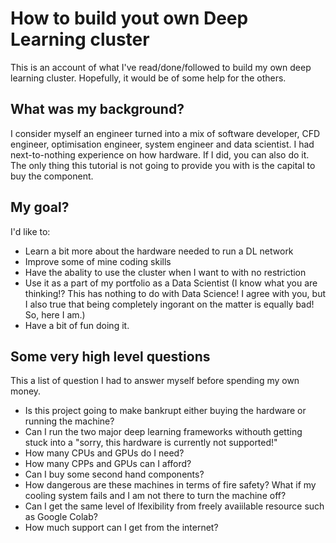 # How to build yout own Deep Learning cluster
This is an account of what I've read/done/followed to build my own deep learning cluster. Hopefully, it would be of some help for the others.

## What was my background?
I consider myself an engineer turned into a mix of software developer, CFD engineer, optimisation engineer, system engineer and data scientist. I had next-to-nothing experience on how hardware. If I did, you can also do it. The  only thing this tutorial is not going to provide you with is the capital to buy the component.

## My  goal?
I'd like to:
- Learn a bit more about the hardware needed to run a DL network
- Improve some of mine coding skills
- Have the abality to use the cluster when I want to with no restriction
- Use it as a part of my portfolio as a Data Scientist (I know what you  are thinking!? This has nothing to do with Data Science! I agree with you, but I also true that being completely ingorant on the matter is equally bad! So, here I am.)
- Have a bit of fun doing it.

## Some very high level questions
This a list of question I had to answer myself before  spending my own money.
-  Is this project going to make bankrupt either buying the hardware or running the machine?
-  Can I run the two major deep learning frameworks withouth getting stuck into a "sorry, this hardware is currently not supported!"
-  How many CPUs and GPUs do I need?
-  How many CPPs and GPUs can I afford?
-  Can I buy some second hand components?
-  How dangerous are these machines in terms of fire safety? What if my cooling system fails and I am not there to turn the machine off?
-  Can I get the same level of lfexibility from freely avaiilable resource such as Google Colab?
-  How much support can I get from the internet?
